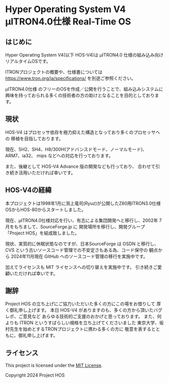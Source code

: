 # Hyper Operating System V4 μITRON4.0仕様 Real-Time OS                                               


## はじめに

  Hyper Operating System V4(以下 HOS-V4)は μITRON4.0 仕様の組み込み向け
リアルタイムOSです。

  ITRONプロジェクトの概要や、仕様書については
  https://www.tron.org/ja/specifications/
  を別途ご参照ください。

  μITRON4.0仕様 のフリーのOSを作成／公開を行うことで、組み込みシステムに
興味を持っておられる多くの技術者の方の助けとなることを目的としております。


## 現状

  HOS-V4 はプロセッサ依存を極力抑えた構造となっており多くのプロセッサへの
  移植を目指しております。

  現在、SH2、SH4、H8/300H(アドバンスドモード、ノーマルモード)、
  ARM7、ia32、 mips などへの対応を行っております。

  また、後継として HOS-V4 Advance 版の開発なども行っており、
合わせて引き続き活用いただければ幸いです。


## HOS-V4の経緯

  本プロジェクトは1998年1月に渕上竜司(Ryuz)が公開したZ80用ITRON3.0仕様
OSからHOS-80からスタートしました。

  現在、μITRON4.0仕様対応を行い、有志による集団開発へと移行し、2002年
7月をもちまして、SourceForge.jp に 開発場所を移行し、開発グループ
「Project HOS」を結成致しました。

  現状、実質的に休眠状態なのですが、日本SourceForge は OSDN と移行し、
CVS という古いソースコード管理での不安定さもある為、コード保守の
観点から 2024年11月現在 GitHub へのソースコード管理の移行を実施中です。

  加えてライセンスも MIT ライセンスへの切り替えを実施中です。
  引き続きご愛顧いただければ幸いです。


## 謝辞

  Project HOS の立ち上げにご協力いただいた多くの方にこの場をお借りして
厚く御礼申し上げます。
  本日 HOS-V4 がありますのも、多くの方から頂いたバグレポ、ご意見など
あらゆる技術的ご支援のおかげと思っております。
  また、何よりも ITRON というすばらしい規格を立ち上げてくださいました
東京大学、坂村先生を始めとするTRONプロジェクトに携わる多くの方に
敬意を表するとともに、御礼申し上げます。


## ライセンス

This project is licensed under the [MIT License](LICENSE.txt).

Copyright 2024 Project HOS

